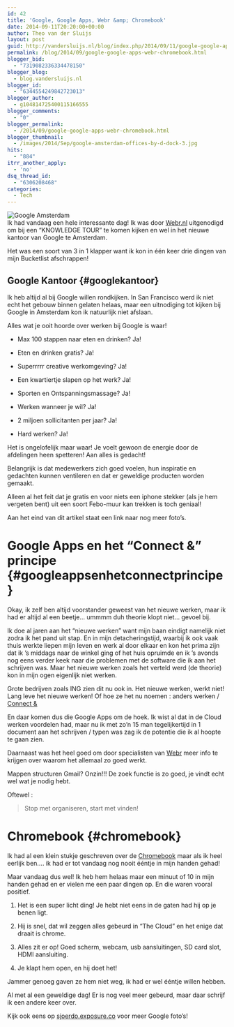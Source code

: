 ```yaml
---
id: 42
title: 'Google, Google Apps, Webr &amp; Chromebook'
date: 2014-09-11T20:20:00+00:00
author: Theo van der Sluijs
layout: post
guid: http://vandersluijs.nl/blog/index.php/2014/09/11/google-google-apps-webr-chromebook/
permalink: /blog/2014/09/google-google-apps-webr-chromebook.html
blogger_bid:
  - "7319082336334478150"
blogger_blog:
  - blog.vandersluijs.nl
blogger_id:
  - "6344554249842723013"
blogger_author:
  - g104814725400115166555
blogger_comments:
  - "0"
blogger_permalink:
  - /2014/09/google-google-apps-webr-chromebook.html
blogger_thumbnail:
  - /images/2014/Sep/google-amsterdam-offices-by-d-dock-3.jpg
hits:
  - "884"
itrr_another_apply:
  - 'no'
dsq_thread_id:
  - "6306208468"
categories:
  - Tech
---
```

![Google Amsterdam](/images/2014/Sep/google-amsterdam-offices-by-d-dock-3.jpg)  
Ik had vandaag een hele interessante dag! Ik was door [Webr.nl](http://webr.nl/) uitgenodigd om bij een &#8220;KNOWLEDGE TOUR&#8221; te komen kijken en wel in het nieuwe kantoor van Google te Amsterdam.

Het was een soort van 3 in 1 klapper want ik kon in één keer drie dingen van mijn Bucketlist afschrappen! 

## Google Kantoor {#googlekantoor}

Ik heb altijd al bij Google willen rondkijken. In San Francisco werd ik niet echt het gebouw binnen gelaten helaas, maar een uitnodiging tot kijken bij Google in Amsterdam kon ik natuurlijk niet afslaan.

Alles wat je ooit hoorde over werken bij Google is waar!

</p> 

  * Max 100 stappen naar eten en drinken? Ja!


  * Eten en drinken gratis? Ja!


  * Superrrrr creative werkomgeving? Ja!


  * Een kwartiertje slapen op het werk? Ja!


  * Sporten en Ontspanningsmassage? Ja!


  * Werken wanneer je wil? Ja!


  * 2 miljoen sollicitanten per jaar? Ja!


  * Hard werken? Ja!
</ul> 

Het is ongelofelijk maar waar! Je voelt gewoon de energie door de afdelingen heen spetteren! Aan alles is gedacht!

Belangrijk is dat medewerkers zich goed voelen, hun inspiratie en gedachten kunnen ventileren en dat er geweldige producten worden gemaakt.

Alleen al het feit dat je gratis en voor niets een iphone stekker (als je hem vergeten bent) uit een soort Febo-muur kan trekken is toch geniaal!

Aan het eind van dit artikel staat een link naar nog meer foto&#8217;s.

# Google Apps en het &#8220;Connect &&#8221; principe {#googleappsenhetconnectprincipe}

Okay, ik zelf ben altijd voorstander geweest van het nieuwe werken, maar ik had er altijd al een beetje&#8230; ummmm duh theorie klopt niet&#8230; gevoel bij.

Ik doe al jaren aan het &#8220;nieuwe werken&#8221; want mijn baan eindigt namelijk niet zodra ik het pand uit stap. En in mijn detacheringstijd, waarbij ik ook vaak thuis werkte liepen mijn leven en werk al door elkaar en kon het prima zijn dat ik &#8217;s middags naar de winkel ging of het huis opruimde en ik &#8217;s avonds nog eens verder keek naar die problemen met de software die ik aan het schrijven was. Maar het nieuwe werken zoals het verteld werd (de theorie) kon in mijn ogen eigenlijk niet werken.

Grote bedrijven zoals ING zien dit nu ook in. Het nieuwe werken, werkt niet! Lang leve het nieuwe werken! Of hoe ze het nu noemen : anders werken / [Connect &](http://www.proof.nl/het-nieuwe-werken-ing/)

En daar komen dus die Google Apps om de hoek. Ik wist al dat in de Cloud werken voordelen had, maar nu ik met zo&#8217;n 15 man tegelijkertijd in 1 document aan het schrijven / typen was zag ik de potentie die ik al hoopte te gaan zien.

Daarnaast was het heel goed om door specialisten van [Webr](http://webr.nl/) meer info te krijgen over waarom het allemaal zo goed werkt.

Mappen structuren Gmail? Onzin!!! De zoek functie is zo goed, je vindt echt wel wat je nodig hebt.

Oftewel : 

> Stop met organiseren, start met vinden!

# Chromebook {#chromebook}

Ik had al een klein stukje geschreven over de [Chromebook](http://itheo.nl/chromebook-voor-iedere-student-buurman-en-ouder/) maar als ik heel eerlijk ben&#8230;. ik had er tot vandaag nog nooit ééntje in mijn handen gehad!

Maar vandaag dus wel! Ik heb hem helaas maar een minuut of 10 in mijn handen gehad en er vielen me een paar dingen op. En die waren vooral positief.

</p> 

  1. Het is een super licht ding! Je hebt niet eens in de gaten had hij op je benen ligt. 


  2. Hij is snel, dat wil zeggen alles gebeurd in &#8220;The Cloud&#8221; en het enige dat draait is chrome. 


  3. Alles zit er op! Goed scherm, webcam, usb aansluitingen, SD card slot, HDMI aansluiting. 


  4. Je klapt hem open, en hij doet het!
</ol> 

Jammer genoeg gaven ze hem niet weg, ik had er wel ééntje willen hebben.

Al met al een geweldige dag! Er is nog veel meer gebeurd, maar daar schrijf ik een andere keer over.

Kijk ook eens op [sjoerdo.exposure.co](https://sjoerdo.exposure.co/rondleiding-door-googles-nieuwe-kantoor) voor meer Google foto&#8217;s!